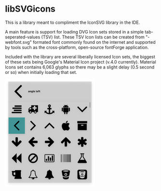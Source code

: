 # libSVGicons
This is a library meant to compliment the IconSVG library in the IDE.

A main feature is support for loading DVG Icon sets stored in a simple
tab-seperated-values (TSV) list. These TSV Icon lists can be created from
"-webfont.svg" formated font commonly found on the internet and supported by
tools such as the cross-platform, open-source fontForge application.

Included with the library are several liberally licensed Icon sets, the biggest    
of these sets being Google's Material Icon project (v.4.0 currently).
Material Icons set contains 6,063 glyphs so there may be a slight delay
(0.5 second or so) when initially loading that set.
 

![Icon picker](images/icon-picker.png)
